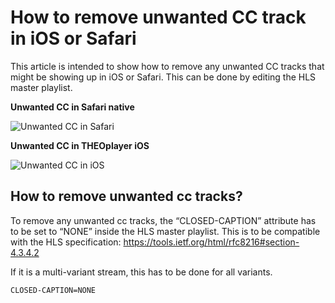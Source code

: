 # How to remove unwanted CC track in iOS or Safari

This article is intended to show how to remove any unwanted CC tracks that might be showing up in iOS or Safari. This can be done by editing the HLS master playlist.

**Unwanted CC in Safari native**

![Unwanted CC in Safari](../assets/img/unwanted-cc-safari.png)

**Unwanted CC in THEOplayer iOS**

![Unwanted CC in iOS](../assets/img/unwanted-cc-ios.png)

## How to remove unwanted cc tracks?

To remove any unwanted cc tracks, the “CLOSED-CAPTION” attribute has to be set to “NONE” inside the HLS master playlist. This is to be compatible with the HLS specification: https://tools.ietf.org/html/rfc8216#section-4.3.4.2

If it is a multi-variant stream, this has to be done for all variants.

```text
CLOSED-CAPTION=NONE
```
